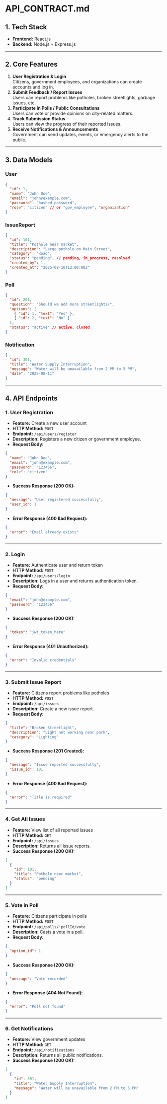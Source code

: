 # API_CONTRACT.md

## 1. Tech Stack
- **Frontend:** React.js
- **Backend:** Node.js + Express.js



----

## 2. Core Features
1. **User Registration & Login**  
   Citizens, government employees, and organizations can create accounts and log in.
2. **Submit Feedback / Report Issues**  
   Users can report problems like potholes, broken streetlights, garbage issues, etc.
3. **Participate in Polls / Public Consultations**  
   Users can vote or provide opinions on city-related matters.
4. **Track Submission Status**  
   Users can view the progress of their reported issues.
5. **Receive Notifications & Announcements**  
   Government can send updates, events, or emergency alerts to the public.

----

## 3. Data Models

### User
```json
{
  "id": 1,
  "name": "John Doe",
  "email": "john@example.com",
  "password": "hashed_password",
  "role": "citizen" // or "gov_employee", "organization"
}
```

### IssueReport
```json
{
  "id": 101,
  "title": "Pothole near market",
  "description": "Large pothole on Main Street",
  "category": "Road",
  "status": "pending", // pending, in_progress, resolved
  "created_by": 1,
  "created_at": "2025-08-10T12:00:00Z"
}
```

### Poll
```json
{
  "id": 201,
  "question": "Should we add more streetlights?",
  "options": [
    { "id": 1, "text": "Yes" },
    { "id": 2, "text": "No" }
  ],
  "status": "active" // active, closed
}
```

### Notification
```json
{
  "id": 301,
  "title": "Water Supply Interruption",
  "message": "Water will be unavailable from 2 PM to 5 PM",
  "date": "2025-08-11"
}
```

---

## 4. API Endpoints

### 1. User Registration
- **Feature:** Create a new user account  
- **HTTP Method:** `POST`  
- **Endpoint:** `/api/users/register`  
- **Description:** Registers a new citizen or government employee.  
- **Request Body:**
```json
{
  "name": "John Doe",
  "email": "john@example.com",
  "password": "123456",
  "role": "citizen"
}
```
- **Success Response (200 OK):**
```json
{
  "message": "User registered successfully",
  "user_id": 1
}
```
- **Error Response (400 Bad Request):**
```json
{
  "error": "Email already exists"
}
```

---

### 2. Login
- **Feature:** Authenticate user and return token  
- **HTTP Method:** `POST`  
- **Endpoint:** `/api/users/login`  
- **Description:** Logs in a user and returns authentication token.  
- **Request Body:**
```json
{
  "email": "john@example.com",
  "password": "123456"
}
```
- **Success Response (200 OK):**
```json
{
  "token": "jwt_token_here"
}
```
- **Error Response (401 Unauthorized):**
```json
{
  "error": "Invalid credentials"
}
```

---

### 3. Submit Issue Report
- **Feature:** Citizens report problems like potholes  
- **HTTP Method:** `POST`  
- **Endpoint:** `/api/issues`  
- **Description:** Create a new issue report.  
- **Request Body:**
```json
{
  "title": "Broken Streetlight",
  "description": "Light not working near park",
  "category": "Lighting"
}
```
- **Success Response (201 Created):**
```json
{
  "message": "Issue reported successfully",
  "issue_id": 101
}
```
- **Error Response (400 Bad Request):**
```json
{
  "error": "Title is required"
}
```

---

### 4. Get All Issues
- **Feature:** View list of all reported issues  
- **HTTP Method:** `GET`  
- **Endpoint:** `/api/issues`  
- **Description:** Returns all issue reports.  
- **Success Response (200 OK):**
```json
[
  {
    "id": 101,
    "title": "Pothole near market",
    "status": "pending"
  }
]
```

---

### 5. Vote in Poll
- **Feature:** Citizens participate in polls  
- **HTTP Method:** `POST`  
- **Endpoint:** `/api/polls/:pollId/vote`  
- **Description:** Casts a vote in a poll.  
- **Request Body:**
```json
{
  "option_id": 1
}
```
- **Success Response (200 OK):**
```json
{
  "message": "Vote recorded"
}
```
- **Error Response (404 Not Found):**
```json
{
  "error": "Poll not found"
}
```

---

### 6. Get Notifications
- **Feature:** View government updates  
- **HTTP Method:** `GET`  
- **Endpoint:** `/api/notifications`  
- **Description:** Returns all public notifications.  
- **Success Response (200 OK):**
```json
[
  {
    "id": 301,
    "title": "Water Supply Interruption",
    "message": "Water will be unavailable from 2 PM to 5 PM"
  }
]
```
